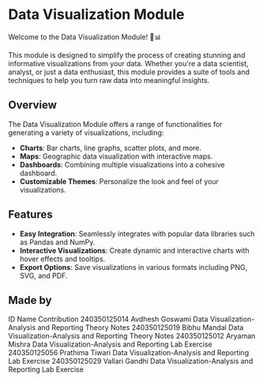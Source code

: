 # Data Visualization Module

Welcome to the Data Visualization Module! 🎨📊

This module is designed to simplify the process of creating stunning and informative visualizations from your data. Whether you're a data scientist, analyst, or just a data enthusiast, this module provides a suite of tools and techniques to help you turn raw data into meaningful insights.


## Overview

The Data Visualization Module offers a range of functionalities for generating a variety of visualizations, including:

- **Charts**: Bar charts, line graphs, scatter plots, and more.
- **Maps**: Geographic data visualization with interactive maps.
- **Dashboards**: Combining multiple visualizations into a cohesive dashboard.
- **Customizable Themes**: Personalize the look and feel of your visualizations.

## Features

- **Easy Integration**: Seamlessly integrates with popular data libraries such as Pandas and NumPy.
- **Interactive Visualizations**: Create dynamic and interactive charts with hover effects and tooltips.
- **Export Options**: Save visualizations in various formats including PNG, SVG, and PDF.

## Made by

ID	Name	Contribution
240350125014	Avdhesh Goswami	Data Visualization-Analysis and Reporting Theory Notes
240350125019	Bibhu Mandal	Data Visualization-Analysis and Reporting Theory Notes
240350125012	Aryaman Mishra	Data Visualization-Analysis and Reporting Lab Exercise
240350125056	Prathima Tiwari	Data Visualization-Analysis and Reporting Lab Exercise
240350125029	Vallari Gandhi	Data Visualization-Analysis and Reporting Lab Exercise



